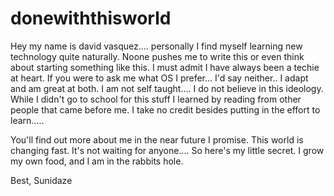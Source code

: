 # donewiththisworld

Hey my name is david vasquez.... personally I find myself learning new technology quite naturally. Noone pushes me to write this or even think about starting something like this. I must admit I have always been a techie at heart. If you were to ask me what OS I prefer... I'd say neither.. I adapt and am great at both. I am not self taught.... I do not believe in this ideology. While I didn't go to school for this stuff I learned by reading from other people that came before me. I take no credit besides putting in the effort to learn.....


You'll find out more about me in the near future I promise. This world is changing fast. It's not waiting for anyone.... So here's my little secret. I grow my own food, and I am in the rabbits hole.

Best,
Sunidaze
